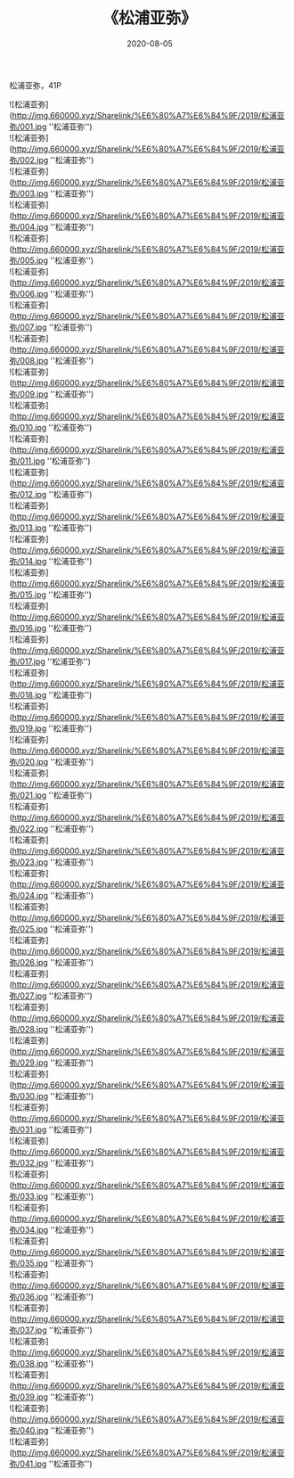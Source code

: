 ﻿---
layout: post
title:  《松浦亚弥》
date:   2020-08-05
img: http://img.660000.xyz/Sharelink/%E6%80%A7%E6%84%9F/2019/松浦亚弥/000.jpg
categories: [美女, 性感, 泳衣]
---

松浦亚弥，41P

![松浦亚弥](http://img.660000.xyz/Sharelink/%E6%80%A7%E6%84%9F/2019/松浦亚弥/001.jpg ''松浦亚弥'') <br>
![松浦亚弥](http://img.660000.xyz/Sharelink/%E6%80%A7%E6%84%9F/2019/松浦亚弥/002.jpg ''松浦亚弥'') <br>
![松浦亚弥](http://img.660000.xyz/Sharelink/%E6%80%A7%E6%84%9F/2019/松浦亚弥/003.jpg ''松浦亚弥'') <br>
![松浦亚弥](http://img.660000.xyz/Sharelink/%E6%80%A7%E6%84%9F/2019/松浦亚弥/004.jpg ''松浦亚弥'') <br>
![松浦亚弥](http://img.660000.xyz/Sharelink/%E6%80%A7%E6%84%9F/2019/松浦亚弥/005.jpg ''松浦亚弥'') <br>
![松浦亚弥](http://img.660000.xyz/Sharelink/%E6%80%A7%E6%84%9F/2019/松浦亚弥/006.jpg ''松浦亚弥'') <br>
![松浦亚弥](http://img.660000.xyz/Sharelink/%E6%80%A7%E6%84%9F/2019/松浦亚弥/007.jpg ''松浦亚弥'') <br>
![松浦亚弥](http://img.660000.xyz/Sharelink/%E6%80%A7%E6%84%9F/2019/松浦亚弥/008.jpg ''松浦亚弥'') <br>
![松浦亚弥](http://img.660000.xyz/Sharelink/%E6%80%A7%E6%84%9F/2019/松浦亚弥/009.jpg ''松浦亚弥'') <br>
![松浦亚弥](http://img.660000.xyz/Sharelink/%E6%80%A7%E6%84%9F/2019/松浦亚弥/010.jpg ''松浦亚弥'') <br>
![松浦亚弥](http://img.660000.xyz/Sharelink/%E6%80%A7%E6%84%9F/2019/松浦亚弥/011.jpg ''松浦亚弥'') <br>
![松浦亚弥](http://img.660000.xyz/Sharelink/%E6%80%A7%E6%84%9F/2019/松浦亚弥/012.jpg ''松浦亚弥'') <br>
![松浦亚弥](http://img.660000.xyz/Sharelink/%E6%80%A7%E6%84%9F/2019/松浦亚弥/013.jpg ''松浦亚弥'') <br>
![松浦亚弥](http://img.660000.xyz/Sharelink/%E6%80%A7%E6%84%9F/2019/松浦亚弥/014.jpg ''松浦亚弥'') <br>
![松浦亚弥](http://img.660000.xyz/Sharelink/%E6%80%A7%E6%84%9F/2019/松浦亚弥/015.jpg ''松浦亚弥'') <br>
![松浦亚弥](http://img.660000.xyz/Sharelink/%E6%80%A7%E6%84%9F/2019/松浦亚弥/016.jpg ''松浦亚弥'') <br>
![松浦亚弥](http://img.660000.xyz/Sharelink/%E6%80%A7%E6%84%9F/2019/松浦亚弥/017.jpg ''松浦亚弥'') <br>
![松浦亚弥](http://img.660000.xyz/Sharelink/%E6%80%A7%E6%84%9F/2019/松浦亚弥/018.jpg ''松浦亚弥'') <br>
![松浦亚弥](http://img.660000.xyz/Sharelink/%E6%80%A7%E6%84%9F/2019/松浦亚弥/019.jpg ''松浦亚弥'') <br>
![松浦亚弥](http://img.660000.xyz/Sharelink/%E6%80%A7%E6%84%9F/2019/松浦亚弥/020.jpg ''松浦亚弥'') <br>
![松浦亚弥](http://img.660000.xyz/Sharelink/%E6%80%A7%E6%84%9F/2019/松浦亚弥/021.jpg ''松浦亚弥'') <br>
![松浦亚弥](http://img.660000.xyz/Sharelink/%E6%80%A7%E6%84%9F/2019/松浦亚弥/022.jpg ''松浦亚弥'') <br>
![松浦亚弥](http://img.660000.xyz/Sharelink/%E6%80%A7%E6%84%9F/2019/松浦亚弥/023.jpg ''松浦亚弥'') <br>
![松浦亚弥](http://img.660000.xyz/Sharelink/%E6%80%A7%E6%84%9F/2019/松浦亚弥/024.jpg ''松浦亚弥'') <br>
![松浦亚弥](http://img.660000.xyz/Sharelink/%E6%80%A7%E6%84%9F/2019/松浦亚弥/025.jpg ''松浦亚弥'') <br>
![松浦亚弥](http://img.660000.xyz/Sharelink/%E6%80%A7%E6%84%9F/2019/松浦亚弥/026.jpg ''松浦亚弥'') <br>
![松浦亚弥](http://img.660000.xyz/Sharelink/%E6%80%A7%E6%84%9F/2019/松浦亚弥/027.jpg ''松浦亚弥'') <br>
![松浦亚弥](http://img.660000.xyz/Sharelink/%E6%80%A7%E6%84%9F/2019/松浦亚弥/028.jpg ''松浦亚弥'') <br>
![松浦亚弥](http://img.660000.xyz/Sharelink/%E6%80%A7%E6%84%9F/2019/松浦亚弥/029.jpg ''松浦亚弥'') <br>
![松浦亚弥](http://img.660000.xyz/Sharelink/%E6%80%A7%E6%84%9F/2019/松浦亚弥/030.jpg ''松浦亚弥'') <br>
![松浦亚弥](http://img.660000.xyz/Sharelink/%E6%80%A7%E6%84%9F/2019/松浦亚弥/031.jpg ''松浦亚弥'') <br>
![松浦亚弥](http://img.660000.xyz/Sharelink/%E6%80%A7%E6%84%9F/2019/松浦亚弥/032.jpg ''松浦亚弥'') <br>
![松浦亚弥](http://img.660000.xyz/Sharelink/%E6%80%A7%E6%84%9F/2019/松浦亚弥/033.jpg ''松浦亚弥'') <br>
![松浦亚弥](http://img.660000.xyz/Sharelink/%E6%80%A7%E6%84%9F/2019/松浦亚弥/034.jpg ''松浦亚弥'') <br>
![松浦亚弥](http://img.660000.xyz/Sharelink/%E6%80%A7%E6%84%9F/2019/松浦亚弥/035.jpg ''松浦亚弥'') <br>
![松浦亚弥](http://img.660000.xyz/Sharelink/%E6%80%A7%E6%84%9F/2019/松浦亚弥/036.jpg ''松浦亚弥'') <br>
![松浦亚弥](http://img.660000.xyz/Sharelink/%E6%80%A7%E6%84%9F/2019/松浦亚弥/037.jpg ''松浦亚弥'') <br>
![松浦亚弥](http://img.660000.xyz/Sharelink/%E6%80%A7%E6%84%9F/2019/松浦亚弥/038.jpg ''松浦亚弥'') <br>
![松浦亚弥](http://img.660000.xyz/Sharelink/%E6%80%A7%E6%84%9F/2019/松浦亚弥/039.jpg ''松浦亚弥'') <br>
![松浦亚弥](http://img.660000.xyz/Sharelink/%E6%80%A7%E6%84%9F/2019/松浦亚弥/040.jpg ''松浦亚弥'') <br>
![松浦亚弥](http://img.660000.xyz/Sharelink/%E6%80%A7%E6%84%9F/2019/松浦亚弥/041.jpg ''松浦亚弥'') <br>
